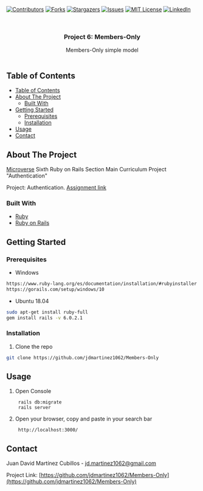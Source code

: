<!-- PROJECT SHIELDS -->
<!--
*** I'm using markdown "reference style" links for readability.
*** Reference links are enclosed in brackets [ ] instead of parentheses ( ).
*** See the bottom of this document for the declaration of the reference variables
*** for contributors-url, forks-url, etc. This is an optional, concise syntax you may use.
*** https://www.markdownguide.org/basic-syntax/#reference-style-links
-->

[![Contributors][contributors-shield]][contributors-url]
[![Forks][forks-shield]][forks-url]
[![Stargazers][stars-shield]][stars-url]
[![Issues][issues-shield]][issues-url]
[![MIT License][license-shield]][license-url]
[![LinkedIn][linkedin-shield]][linkedin-url]

<!-- PROJECT LOGO -->
<br />
<p align="center">
  <a href="https://github.com/jdmartinez1062/Members-Only">
    <!-- <img src="app/assets/images/badge.svg" widht= "200px" height="200px"> -->
  </a>

  <h3 class ="norse" align="center" style="@font-face {font-family: 'Norse'; src: url('/fonts/Norse.otf'); font-family:'Norse'}">Project 6: Members-Only</h3>

  <p align="center">
    Members-Only simple model
    <br />
    <br />
  </p>
</p>

<!-- TABLE OF CONTENTS -->

## Table of Contents

- [Table of Contents](#table-of-contents)
- [About The Project](#about-the-project)
  - [Built With](#built-with)
- [Getting Started](#getting-started)
  - [Prerequisites](#prerequisites)
  - [Installation](#installation)
- [Usage](#usage)
- [Contact](#contact)

<!-- ABOUT THE PROJECT -->

## About The Project


[Microverse](https://www.microverse.org/) Sixth Ruby on Rails Section Main Curriculum Project "Authentication"

Project: Authentication. [Assignment link](https://www.theodinproject.com/courses/ruby-on-rails/lessons/authentication)


### Built With

- [Ruby](https://www.ruby-lang.org)
- [Ruby on Rails](https://rubyonrails.org/)

## Getting Started

### Prerequisites


* Windows
```sh
https://www.ruby-lang.org/es/documentation/installation/#rubyinstaller
https://gorails.com/setup/windows/10
```
* Ubuntu 18.04
```sh
sudo apt-get install ruby-full
gem install rails -v 6.0.2.1
```
### Installation

1. Clone the repo

```sh
git clone https://github.com/jdmartinez1062/Members-Only
```
<!-- USAGE EXAMPLES -->
## Usage

1. Open Console

    
        rails db:migrate
        rails server         
    

2. Open your browser, copy and paste in your search bar
   
        http://localhost:3000/

        

<!-- CONTACT -->

## Contact

Juan David Martínez Cubillos - jd.martinez1062@gmail.com

Project Link: [https://github.com/jdmartinez1062/Members-Only](https://github.com/jdmartinez1062/Members-Only)

<!-- ACKNOWLEDGEMENTS -->


<!-- MARKDOWN LINKS & IMAGES -->
<!-- https://www.markdownguide.org/basic-syntax/#reference-style-links -->

[contributors-shield]: https://img.shields.io/github/contributors/jdmartinez1062/Members-Only.svg?style=flat-square
[contributors-url]: https://github.com/jdmartinez1062/Members-Only/graphs/contributors
[forks-shield]: https://img.shields.io/github/forks/jdmartinez1062/Members-Only.svg?style=flat-square
[forks-url]: https://github.com/jdmartinez1062/Members-Only/network/members
[stars-shield]: https://img.shields.io/github/stars/jdmartinez1062/Members-Only.svg?style=flat-square
[stars-url]: https://github.com/jdmartinez1062/Members-Only/stargazers
[issues-shield]: https://img.shields.io/github/issues/jdmartinez1062/Members-Only.svg?style=flat-square
[issues-url]: https://github.com/jdmartinez1062/Members-Only/issues
[license-shield]: https://img.shields.io/github/license/jdmartinez1062/Members-Only.svg?style=flat-square
[license-url]: https://github.com/jdmartinez1062/Members-Only/blob/master/LICENSE.txt
[linkedin-shield]: https://img.shields.io/badge/-LinkedIn-black.svg?style=flat-square&logo=linkedin&colorB=555
[linkedin-url]: https://linkedin.com/in/othneildrew
[product-screenshot]: imgs/screenshot.jpg

